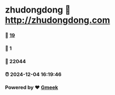 # zhudongdong :link: http://zhudongdong.com 
### :page_facing_up: [19](http://zhudongdong.com/tag.html) 
### :speech_balloon: 1 
### :hibiscus: 22044 
### :alarm_clock: 2024-12-04 16:19:46 
### Powered by :heart: [Gmeek](https://github.com/Meekdai/Gmeek)

